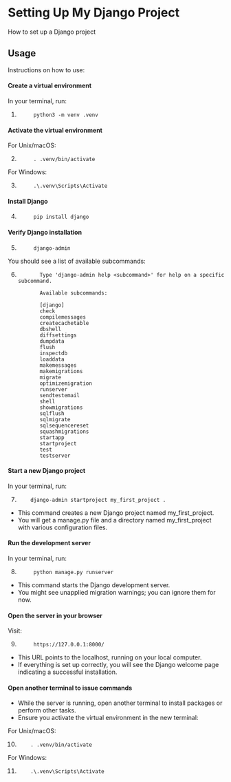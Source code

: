 # Setting Up My Django Project

How to set up a Django project

## Usage

Instructions on how to use:

#### Create a virtual environment

In your terminal, run:

1.          python3 -m venv .venv

#### Activate the virtual environment

For Unix/macOS:

2.          . .venv/bin/activate


For Windows:

3.          .\.venv\Scripts\Activate

#### Install Django

4.          pip install django

#### Verify Django installation

5.          django-admin

You should see a list of available subcommands:

6.            Type 'django-admin help <subcommand>' for help on a specific subcommand.

              Available subcommands:

              [django]
              check
              compilemessages
              createcachetable
              dbshell
              diffsettings
              dumpdata
              flush
              inspectdb
              loaddata
              makemessages
              makemigrations
              migrate
              optimizemigration
              runserver
              sendtestemail
              shell
              showmigrations
              sqlflush
              sqlmigrate
              sqlsequencereset
              squashmigrations
              startapp
              startproject
              test
              testserver

#### Start a new Django project

In your terminal, run:

7.         django-admin startproject my_first_project .

- This command creates a new Django project named my_first_project.
- You will get a manage.py file and a directory named my_first_project with various configuration files.

#### Run the development server

In your terminal, run:

8.          python manage.py runserver

- This command starts the Django development server.
- You might see unapplied migration warnings; you can ignore them for now.

#### Open the server in your browser

Visit:

9.          https://127.0.0.1:8000/

- This URL points to the localhost, running on your local computer.
- If everything is set up correctly, you will see the Django welcome page indicating a successful installation.

#### Open another terminal to issue commands

- While the server is running, open another terminal to install packages or perform other tasks.
- Ensure you activate the virtual environment in the new terminal:

For Unix/macOS:

10.         . .venv/bin/activate

For Windows:

11.         .\.venv\Scripts\Activate
